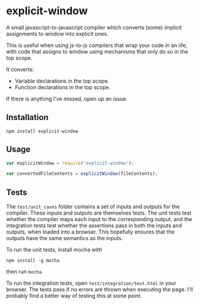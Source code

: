 # explicit-window

A small javascript-to-javascript compiler which converts (some) implicit assignments to window into explicit ones.

This is useful when using js-to-js compilers that wrap your code in an iife, with code that assigns to window using mechanisms that only do so in the top scope.

It converts:

* Variable declarations in the top scope.
* Function declarations in the top scope.

If there is anything I've missed, open up an issue.

## Installation

    npm install explicit-window

## Usage

```javascript
var explicitWindow = require('explicit-window');

var convertedFileContents = explicitWindow(fileContents);
```

## Tests

The `test/unit_cases` folder contains a set of inputs and outputs for the compiler. These inputs and outputs are themselves tests. The unit tests test whether the compiler maps each input to the corresponding output, and the integration tests test whether the assertions pass in both the inputs and outputs, when loaded into a browser. This hopefully ensures that the outputs have the same semantics as the inputs.

To run the unit tests, install mocha with

    npm install -g mocha

then run `mocha`.

To run the integration tests, open `test/integration/test.html` in your browser. The tests pass if no errors are thrown when executing the page. I'll probably find a better way of testing this at some point.
